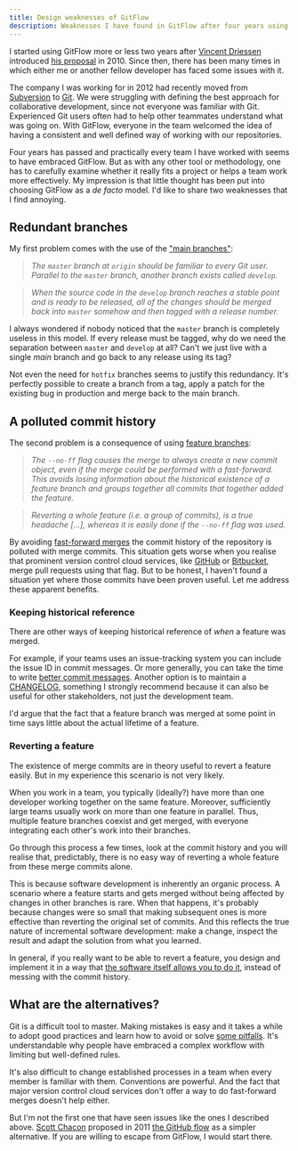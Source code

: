 ```yaml
---
title: Design weaknesses of GitFlow
description: Weaknesses I have found in GitFlow after four years using it
---
```

I started using GitFlow more or less two years after [Vincent Driessen](https://twitter.com/nvie) introduced [his proposal](http://nvie.com/posts/a-successful-git-branching-model) in 2010. Since then, there has been many times in which either me or another fellow developer has faced some issues with it.

<!--more-->

The company I was working for in 2012 had recently moved from [Subversion](https://subversion.apache.org) to [Git](https://git-scm.com). We were struggling with defining the best approach for collaborative development, since not everyone was familiar with Git. Experienced Git users often had to help other teammates understand what was going on. With GitFlow, everyone in the team welcomed the idea of having a consistent and well defined way of working with our repositories.

Four years has passed and practically every team I have worked with seems to have embraced GitFlow. But as with any other tool or methodology, one has to carefully examine whether it really fits a project or helps a team work more effectively. My impression is that little thought has been put into choosing GitFlow as a *de facto* model. I'd like to share two weaknesses that I find annoying.

## Redundant branches
My first problem comes with the use of the ["main branches"](https://nvie.com/posts/a-successful-git-branching-model/#the-main-branches):

> _The `master` branch at `origin` should be familiar to every Git user. Parallel to the `master` branch, another branch exists called `develop`._

> _When the source code in the `develop` branch reaches a stable point and is ready to be released, all of the changes should be merged back into `master` somehow and then tagged with a release number._

I always wondered if nobody noticed that the `master` branch is completely useless in this model. If every release must be tagged, why do we need the separation between `master` and `develop` at all? Can't we just live with a single _main_ branch and go back to any release using its tag?

Not even the need for `hotfix` branches seems to justify this redundancy. It's perfectly possible to create a branch from a tag, apply a patch for the existing bug in production and merge back to the main branch.

## A polluted commit history
The second problem is a consequence of using [feature branches](https://nvie.com/posts/a-successful-git-branching-model/#feature-branches):

> _The ``--no-ff`` flag causes the merge to always create a new commit object, even if the merge could be performed with a fast-forward. This avoids losing information about the historical existence of a feature branch and groups together all commits that together added the feature._

> _Reverting a whole feature (i.e. a group of commits), is a true headache […], whereas it is easily done if the `--no-ff` flag was used._

By avoiding [fast-forward merges](http://git-scm.com/docs/git-merge#_fast_forward_merge) the commit history of the repository is polluted with merge commits. This situation gets worse when you realise that prominent version control cloud services, like [GitHub](https://help.github.com/articles/merging-a-pull-request/) or [Bitbucket](https://bitbucket.org/site/master/issues/6106/forced-non-fast-forward-merge-of-pull), merge pull requests using that flag. But to be honest, I haven't found a situation yet where those commits have been proven useful. Let me address these apparent benefits.

### Keeping historical reference
There are other ways of keeping historical reference of _when_ a feature was merged.

For example, if your teams uses an issue-tracking system you can include the issue ID in commit messages. Or more generally, you can take the time to write [better commit messages](http://chris.beams.io/posts/git-commit/). Another option is to maintain a [CHANGELOG](https://keepachangelog.com/en/1.0.0/), something I strongly recommend because it can also be useful for other stakeholders, not just the development team.

I'd argue that the fact that a feature branch was merged at some point in time says little about the actual lifetime of a feature.

### Reverting a feature
The existence of merge commits are in theory useful to revert a feature easily. But in my experience this scenario is not very likely.

When you work in a team, you typically (ideally?) have more than one developer working together on the same feature. Moreover, sufficiently large teams usually work on more than one feature in parallel. Thus, multiple feature branches coexist and get merged, with everyone integrating each other's work into their branches.

Go through this process a few times, look at the commit history and you will realise that, predictably, there is no easy way of reverting a whole feature from these merge commits alone.

This is because software development is inherently an organic process. A scenario where a feature starts and gets merged without being affected by changes in other branches is rare. When that happens, it's probably because changes were so small that making subsequent ones is more effective than reverting the original set of commits. And this reflects the true nature of incremental software development: make a change, inspect the result and adapt the solution from what you learned.

In general, if you really want to be able to revert a feature, you design and implement it in a way that [the software itself allows you to do it](http://martinfowler.com/articles/feature-toggles.html), instead of messing with the commit history.

## What are the alternatives?
Git is a difficult tool to master. Making mistakes is easy and it takes a while to adopt good practices and learn how to avoid or solve [some pitfalls](http://stackoverflow.com/q/9264314/592454). It's understandable why people have embraced a complex workflow with limiting but well-defined rules.

It's also difficult to change established processes in a team when every member is familiar with them. Conventions are powerful. And the fact that major version control cloud services don't offer a way to do fast-forward merges doesn't help either.

But I'm not the first one that have seen issues like the ones I described above. [Scott Chacon](https://twitter.com/chacon) proposed in 2011 [the GitHub flow](https://scottchacon.com/2011/08/31/github-flow/) as a simpler alternative. If you are willing to escape from GitFlow, I would start there.
